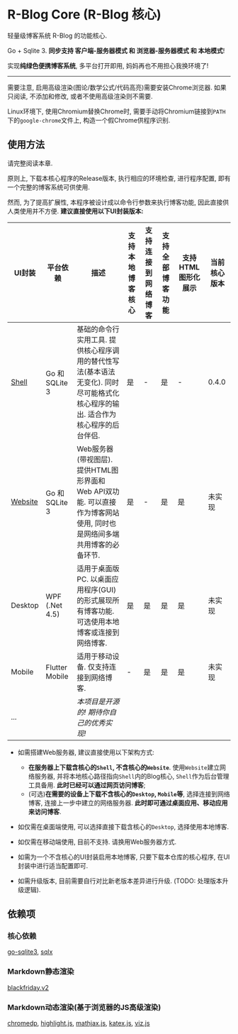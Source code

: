 # R-Blog Core  (R-Blog 核心)

轻量级博客系统 R-Blog 的功能核心.

Go + Sqlite 3. **同步支持 客户端-服务器模式 和 浏览器-服务器模式 和 本地模式**! 

实现**纯绿色便携博客系统**, 多平台打开即用, 妈妈再也不用担心我换环境了!

-----

需要注意, 启用高级渲染(图论/数学公式/代码高亮)需要安装Chrome浏览器. 如果只阅读, 不添加和修改, 或者不使用高级渲染则不需要.

Linux环境下, 使用Chromium替换Chrome时, 需要手动将Chromium链接到`PATH`下的`google-chrome`文件上, 构造一个假Chrome供程序识别.

## 使用方法

请完整阅读本章.

原则上, 下载本核心程序的Release版本, 执行相应的环境检查, 进行程序配置, 即有一个完整的博客系统可供使用.

然而, 为了提高扩展性, 本程序被设计成以命令行参数来执行博客功能, 因此直接供人类使用并不方便. **建议直接使用以下UI封装版本:**

| UI封装                                                  | 平台依赖       | 描述                                                         | 支持本地博客核心 | 支持连接到网络博客 | 支持全部博客功能 | 支持HTML图形化展示 | 当前核心版本 |
| ------------------------------------------------------- | -------------- | ------------------------------------------------------------ | ---------------- | ------------------ | ---------------- | ------------------ | ------------ |
| [Shell](https://github.com/RickoNoNo3/R-Blog-shell)     | Go 和 SQLite 3 | 基础的命令行实用工具. 提供核心程序调用的替代性写法(基本语法无变化). 同时尽可能格式化核心程序的输出. 适合作为核心程序的后台伴侣. | 是               | -                  | 是               | -                  | 0.4.0        |
| [Website](https://github.com/RickoNoNo3/R-Blog-website) | Go 和 SQLite 3 | Web服务器(带视图层). 提供HTML图形界面和Web API双功能. 可以直接作为博客网站使用, 同时也是网络间多端共用博客的必备环节. | 是               | -                  | 是               | 是                 | 未实现       |
| Desktop                                                 | WPF (.Net 4.5) | 适用于桌面版PC. 以桌面应用程序(GUI)的形式展现所有博客功能. 可选使用本地博客或连接到网络博客. | 是               | 是                 | 是               | 是                 | 未实现       |
| Mobile                                                  | Flutter Mobile | 适用于移动设备. 仅支持连接到网络博客.                        | -                | 是                 | 是               | 是                 | 未实现       |
| ...                                                     |                | *本项目是开源的! 期待你自己的优秀实现!*                      |                  |                    |                  |                    |              |

- 如需搭建Web服务器, 建议直接使用以下架构方式:
	- **在服务器上下载含核心的`Shell`, 不含核心的`Website`**. 使用`Website`建立网络服务器, 并将本地核心路径指向`Shell`内的Blog核心, `Shell`作为后台管理工具备用. **此时已经可以通过网页访问博客**;
	- (可选)**在需要的设备上下载不含核心的`Desktop`, `Mobile`等**, 选择连接到网络博客, 连接上一步中建立的网络服务器. **此时即可通过桌面应用、移动应用来访问博客**.

- 如仅需在桌面端使用, 可以选择直接下载含核心的`Desktop`, 选择使用本地博客.
- 如仅需在移动端使用, 目前不支持. 请换用Web服务器方式.
- 如需为一个不含核心的UI封装启用本地博客, 只要下载本仓库的核心程序, 在UI封装中进行适当配置即可.
- 如需升级版本, 目前需要自行对比新老版本差异进行升级. (TODO: 处理版本升级逻辑).

## 依赖项

### 核心依赖

[go-sqlite3](https://github.com/mattn/go-sqlite3), [sqlx](https://github.com/jmoiron/sqlx)

### Markdown静态渲染

[blackfriday.v2](https://github.com/russross/blackfriday)

### Markdown动态渲染(基于浏览器的JS高级渲染)

[chromedp](https://github.com/chromedp/chromedp), [highlight.js](https://github.com/highlightjs/highlight.js), [mathjax.js](https://github.com/mathjax/MathJax), [katex.js](https://github.com/KaTeX/KaTeX), [viz.js](https://github.com/mdaines/viz.js)